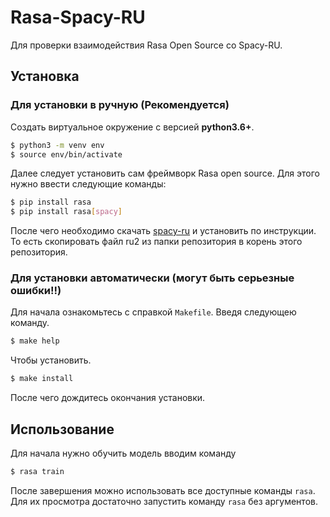 # Rasa-Spacy-RU

Для проверки взаимодействия Rasa Open Source со Spacy-RU.

## Установка

### Для установки в ручную (Рекомендуется)

Создать виртуальное окружение с версией **python3.6+**.

```bash
$ python3 -m venv env
$ source env/bin/activate
```

Далее следует установить сам фреймворк Rasa open source. Для этого нужно ввести следующие команды:

```bash
$ pip install rasa
$ pip install rasa[spacy]
```

После чего необходимо скачать [spacy-ru](https://github.com/buriy/spacy-ru) и установить по инструкции. То есть скопировать файл ru2 из папки репозитория в корень этого репозитория.

### Для установки автоматически (могут быть серьезные ошибки!!)

Для начала ознакомьтесь с справкой `Makefile`. Введя следующею команду. 

```bash
$ make help
```

Чтобы установить.

```bash
$ make install
```

После чего дождитесь окончания установки.

## Использование

Для начала нужно обучить модель вводим команду 

```bash
$ rasa train
```

После завершения можно использовать все доступные команды `rasa`.
Для их просмотра достаточно запустить команду `rasa` без аргументов.
